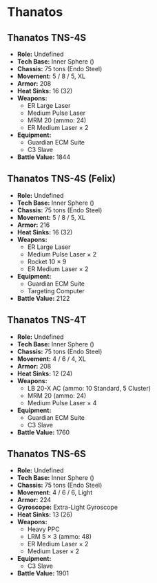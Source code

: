 # Thanatos
## Thanatos TNS-4S
- **Role:** Undefined
- **Tech Base:** Inner Sphere ()
- **Chassis:** 75 tons (Endo Steel)
- **Movement:** 5 / 8 / 5, XL
- **Armor:** 208
- **Heat Sinks:** 16 (32)
- **Weapons:**
  - ER Large Laser
  - Medium Pulse Laser
  - MRM 20 (ammo: 24)
  - ER Medium Laser × 2
- **Equipment:**
  - Guardian ECM Suite
  - C3 Slave
- **Battle Value:** 1844

## Thanatos TNS-4S (Felix)
- **Role:** Undefined
- **Tech Base:** Inner Sphere ()
- **Chassis:** 75 tons (Endo Steel)
- **Movement:** 5 / 8 / 5, XL
- **Armor:** 216
- **Heat Sinks:** 16 (32)
- **Weapons:**
  - ER Large Laser
  - Medium Pulse Laser × 2
  - Rocket 10 × 9
  - ER Medium Laser × 2
- **Equipment:**
  - Guardian ECM Suite
  - Targeting Computer
- **Battle Value:** 2122

## Thanatos TNS-4T
- **Role:** Undefined
- **Tech Base:** Inner Sphere ()
- **Chassis:** 75 tons (Endo Steel)
- **Movement:** 4 / 6 / 4, XL
- **Armor:** 208
- **Heat Sinks:** 12 (24)
- **Weapons:**
  - LB 20-X AC (ammo: 10 Standard, 5 Cluster)
  - MRM 20 (ammo: 24)
  - Medium Pulse Laser × 4
- **Equipment:**
  - Guardian ECM Suite
  - C3 Slave
- **Battle Value:** 1760

## Thanatos TNS-6S
- **Role:** Undefined
- **Tech Base:** Inner Sphere ()
- **Chassis:** 75 tons (Endo Steel)
- **Movement:** 4 / 6 / 6, Light
- **Armor:** 224
- **Gyroscope:** Extra-Light Gyroscope
- **Heat Sinks:** 13 (26)
- **Weapons:**
  - Heavy PPC
  - LRM 5 × 3 (ammo: 48)
  - ER Medium Laser × 2
  - Medium Laser × 2
- **Equipment:**
  - C3 Slave
- **Battle Value:** 1901

